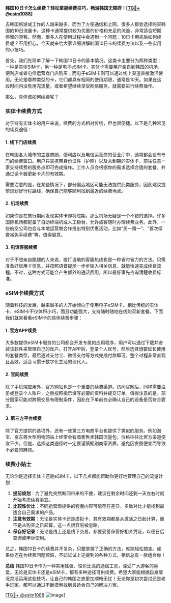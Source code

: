 **韩国10日卡怎么续费？轻松掌握续费技巧，畅游韩国无障碍！[[TG💪+ @esim1088](https://t.me/s/esim1088)]**

去韩国旅游或工作的人越来越多，而为了方便通信和上网，很多人都会选择购买韩国的10日流量卡。这种卡通常提供较为优惠的价格和充足的流量，非常适合短期停留的游客。然而，很多人在使用过程中会遇到一个问题：10日卡用完后如何续费呢？不用担心，今天就来给大家详细讲解韩国10日卡的续费方法以及一些实用的小技巧。

首先，我们先简单了解一下韩国10日卡的基本情况。这类卡主要分为两种类型：一种是实体SIM卡，另一种是电子eSIM卡。实体卡需要用户亲自到韩国的机场、便利店或者电信运营商门店购买；而电子eSIM卡则可以通过线上渠道直接激活使用。无论是哪种类型的卡，它们都具有相同的使用期限，通常是10天。如果在这段时间内没有用完流量，或者希望继续享受网络服务，就需要进行续费操作。

那么，具体该如何续费呢？

### 实体卡续费方式

对于持有实体卡的用户来说，续费的方式相对传统，但也很便捷。以下是几种常见的续费途径：

#### 1. **线下门店续费**
在韩国各大城市的主要商圈、便利店以及电信运营商的营业厅中，通常都会设有专门的续费窗口。用户只需携带身份证件（护照）以及未到期的实体卡，前往任意一家支持续费的服务点即可完成操作。工作人员会根据你的需求选择合适的套餐，并通过读卡器更新卡片的有效期。

需要注意的是，在某些情况下，部分偏远地区可能无法提供此类服务，因此建议提前规划好行程路线，确保自己能够顺利找到最近的续费地点。

#### 2. **机场续费**
如果你是在旅行期间发现实体卡即将过期，那么机场无疑是一个不错的选择。许多国际机场都配备了自助终端机或人工柜台，允许旅客随时办理续费业务。此外，一些航空公司也会与本地运营商合作推出特别优惠活动，比如“买一赠一”、“首次续费减免手续费”等，值得留意。

#### 3. **电话客服续费**
对于不想亲自跑腿的人来说，拨打当地的客服热线也是一种省时省力的方法。只需准备好信用卡信息，并按照语音提示一步步输入相关信息，就能快速完成续费流程。不过，这种方式可能会产生额外的通话费用，所以最好事先咨询清楚收费标准。

### eSIM卡续费方式

随着科技的发展，越来越多的人开始倾向于使用电子eSIM卡。相比传统的实体卡，eSIM卡不仅体积小巧，而且功能强大，支持随时随地在线购买新套餐。下面我们就来看看eSIM卡的具体续费步骤：

#### 1. **官方APP续费**
大多数提供eSIM卡服务的公司都会开发专属的应用程序，用户可以通过下载并安装该软件来管理自己的账户。打开APP后，登录个人账号，然后选择想要延长使用的套餐类型，最后通过支付宝、微信支付等方式完成付款即可。整个过程非常直观且高效，适合习惯于数字化生活的现代人。

#### 2. **官网续费**
除了手机端应用外，官方网站也是一个重要的续费渠道。访问官网后，同样需要注册或登录个人账户，之后按照指示填写必要的资料并提交订单。值得注意的是，部分国家可能对跨境交易有限制条件，因此在下单前务必确认自己的设备是否符合要求。

#### 3. **第三方平台续费**
除了官方提供的选项外，还有一些第三方电商平台也提供了类似的服务。例如淘宝、京东等大型购物网站上经常会有商家售卖韩国流量包，价格往往比官方渠道便宜不少。但是，选择这类途径时一定要谨慎甄别商家资质，避免因贪图便宜而导致不必要的麻烦。

### 续费小贴士

无论你是选择实体卡还是eSIM卡，以下几点都能帮助你更好地管理自己的流量计划：

1. **提前规划**：为了避免突然断网带来的不便，建议在剩余时间还剩一天左右时就开始考虑续费事宜。
2. **比较性价比**：不同运营商提供的套餐内容可能存在差异，多做对比才能找到最适合自己需求的产品。
3. **注意有效期**：无论是实体卡还是虚拟卡，其有效期都是从激活之日起计算，而不是从购买之日起算，这一点很容易被忽略。
4. **保存好记录**：无论是线上还是线下交易，都要妥善保管好相关凭证，以便日后查询或申诉使用。

总之，韩国10日卡的续费并不复杂，只要掌握了正确的方法，就能轻松搞定。如果你还在为续费问题烦恼，不妨试试上述提到的各种方式，相信总有一款适合你！

**总结**
韩国10日卡作为一种实用性强、性价比高的通信工具，深受广大游客的喜爱。无论是实体卡还是eSIM卡，都有多种途径可供续费。希望大家能根据自身情况灵活运用这些技巧，让自己的韩国之旅更加顺畅无忧！无论你是初次尝试还是老手玩家，都可以通过不断摸索找到最适合自己的解决方案。

[[TG💪+ @esim1088](https://t.me/s/esim1088) ![Image](https://i.postimg.cc/4NQfJmqS/Snipaste-2025-05-13-00-14-12.png)]
